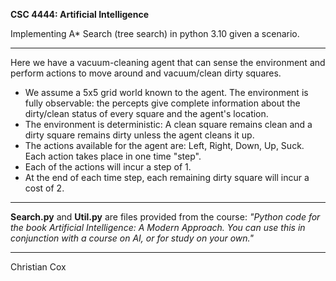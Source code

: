 **CSC 4444: Artificial Intelligence**

Implementing A* Search (tree search) in python 3.10 given a scenario. 

___________________________________________________________________________________________________________________________________________________________________________________
Here we have a vacuum-cleaning agent that can sense the environment and perform actions to move around and vacuum/clean dirty squares.
- We assume a 5x5 grid world known to the agent. The environment is fully observable: the percepts give complete information about the dirty/clean status of every square and the agent's location.
- The environment is deterministic: A clean square remains clean and a dirty square remains dirty unless the agent cleans it up.
- The actions available for the agent are: Left, Right, Down, Up, Suck. Each action takes place in one time "step".
- Each of the actions will incur a step of 1.
- At the end of each time step, each remaining dirty square will incur a cost of 2.
___________________________________________________________________________________________________________________________________________________________________________________

**Search.py** and **Util.py** are files provided from the course:
_"Python code for the book Artificial Intelligence: A Modern Approach. You can use this in conjunction with a course on AI, or for study on your own."_
___________________________________________________________________________________________________________________________________________________________________________________

Christian Cox

